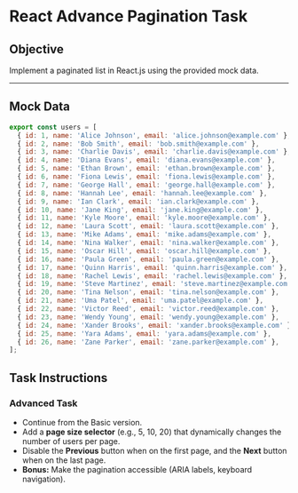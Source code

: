# React Advance Pagination Task

## Objective
Implement a paginated list in React.js using the provided mock data.

---

## Mock Data

```js
export const users = [
  { id: 1, name: 'Alice Johnson', email: 'alice.johnson@example.com' },
  { id: 2, name: 'Bob Smith', email: 'bob.smith@example.com' },
  { id: 3, name: 'Charlie Davis', email: 'charlie.davis@example.com' },
  { id: 4, name: 'Diana Evans', email: 'diana.evans@example.com' },
  { id: 5, name: 'Ethan Brown', email: 'ethan.brown@example.com' },
  { id: 6, name: 'Fiona Lewis', email: 'fiona.lewis@example.com' },
  { id: 7, name: 'George Hall', email: 'george.hall@example.com' },
  { id: 8, name: 'Hannah Lee', email: 'hannah.lee@example.com' },
  { id: 9, name: 'Ian Clark', email: 'ian.clark@example.com' },
  { id: 10, name: 'Jane King', email: 'jane.king@example.com' },
  { id: 11, name: 'Kyle Moore', email: 'kyle.moore@example.com' },
  { id: 12, name: 'Laura Scott', email: 'laura.scott@example.com' },
  { id: 13, name: 'Mike Adams', email: 'mike.adams@example.com' },
  { id: 14, name: 'Nina Walker', email: 'nina.walker@example.com' },
  { id: 15, name: 'Oscar Hill', email: 'oscar.hill@example.com' },
  { id: 16, name: 'Paula Green', email: 'paula.green@example.com' },
  { id: 17, name: 'Quinn Harris', email: 'quinn.harris@example.com' },
  { id: 18, name: 'Rachel Lewis', email: 'rachel.lewis@example.com' },
  { id: 19, name: 'Steve Martinez', email: 'steve.martinez@example.com' },
  { id: 20, name: 'Tina Nelson', email: 'tina.nelson@example.com' },
  { id: 21, name: 'Uma Patel', email: 'uma.patel@example.com' },
  { id: 22, name: 'Victor Reed', email: 'victor.reed@example.com' },
  { id: 23, name: 'Wendy Young', email: 'wendy.young@example.com' },
  { id: 24, name: 'Xander Brooks', email: 'xander.brooks@example.com' },
  { id: 25, name: 'Yara Adams', email: 'yara.adams@example.com' },
  { id: 26, name: 'Zane Parker', email: 'zane.parker@example.com' },
];
```

## Task Instructions

### Advanced Task
- Continue from the Basic version.
- Add a **page size selector** (e.g., 5, 10, 20) that dynamically changes the number of users per page.
- Disable the **Previous** button when on the first page, and the **Next** button when on the last page.
- **Bonus:** Make the pagination accessible (ARIA labels, keyboard navigation).
